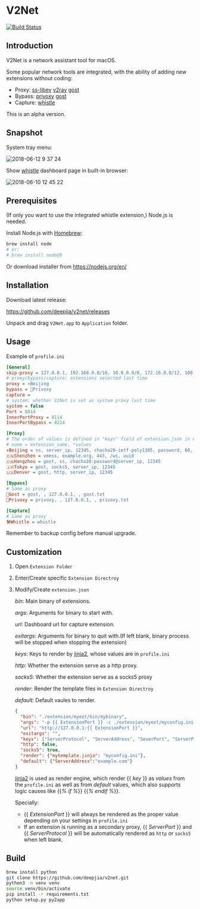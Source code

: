 # V2Net
[![Build Status](https://travis-ci.org/deepjia/v2net.svg?branch=master)](https://travis-ci.org/deepjia/v2net)

## Introduction
V2Net is a network assistant tool for macOS.

Some popular network tools are integrated, with the ability of adding new extensions without coding:

* Proxy:
[ss-libev](https://github.com/shadowsocks/shadowsocks-libev)
[v2ray](https://www.v2ray.com)
[gost](https://github.com/ginuerzh/gost/tree/2.6)
* Bypass:
[privoxy](https://www.privoxy.org)
[gost](https://github.com/ginuerzh/gost/tree/2.6)
* Capture:
[whistle](https://github.com/avwo/whistle)

This is an alpha version.

## Snapshot
System tray menu:

![2018-06-12 9 37 24](https://user-images.githubusercontent.com/1452602/41293869-126d75f6-6e89-11e8-86a3-a1854d9c6abc.png)

Show [whistle](https://github.com/avwo/whistle) dashboard page in built-in browser:

![2018-06-10 12 45 22](https://user-images.githubusercontent.com/1452602/41194011-ba955c06-6c47-11e8-9419-3795d344de15.png)

## Prerequisites
(If only you want to use the integrated whistle extension,) Node.js is needed.

Install Node.js with [Homebrew](https://brew.sh/):

```bash
brew install node
# or:
# brew install node@8
```

Or download installer from <https://nodejs.org/en/>

## Installation
Download latest release:

<https://github.com/deepjia/v2net/releases>

Unpack and drag `V2Net.app` to `Application` folder.

## Usage
Example of `profile.ini`

```ini
[General]
skip-proxy = 127.0.0.1, 192.168.0.0/16, 10.0.0.0/8, 172.16.0.0/12, 100.64.0.0/10, localhost, *.local, ::ffff:0:0:0:0/1, ::ffff:128:0:0:0/1
# proxy/bypass/capture: extensions selected last time
proxy = ✈️Beijing
bypass = 🚄Privoxy
capture =
# system: whether V2Net is set as system proxy last time
system = false
Port = 8014
InnerPortProxy = 8114
InnerPortBypass = 8214

[Proxy]
# The order of values is defined in "keys" field of extension.json in extension folders
# name = extension_name, *values
✈️Beijing = ss, server_ip, 12345, chacha20-ietf-poly1305, password, 60, true
🇨🇳Shenzhen = vmess, example.org, 443, /ws, uuid
🇨🇳Hangzhou = gost, ss, chacha20:password@server_ip, 12345
🇯🇵Tokyo = gost, socks5, server_ip, 12345
🇺🇸Denver = gost, http, server_ip, 12345

[Bypass]
# Same as proxy
🚄Gost = gost, , 127.0.0.1, , gost.txt
🚄Privoxy = privoxy, , 127.0.0.1, , privoxy.txt

[Capture]
# Same as proxy
🛠️Whistle = whistle

```

Remember to backup config before manual upgrade.

## Customization

1. Open `Extension Folder`

2. Enter/Create specific `Extension Directroy`

3. Modify/Create `extension.json`

   *bin:* Main binary of extensions.

   *args*: Arguments for binary to start with.

   *url*: Dashboard url for capture extension.

   *exitargs*: Arguments for binary to quit with.(If left blank, binary process  will be stopped when stopping the extension)

   *keys*: Keys to render by [jinja2](http://jinja.pocoo.org), whose values are in `profile.ini`

   *http*: Whether the extension serve as a http proxy.

   *socks5*: Whether the extension serve as a socks5 proxy

   *render*: Render the template files in `Extension Directroy`

   *default*: Default vaules to render.

   ```json
   {
     "bin": "./extension/myext/bin/mybinary",
     "args": "-p {{ ExtensionPort }} -c ./extension/myext/myconfig.ini",
     "url": "http://127.0.0.1:{{ ExtensionPort }}",
     "exitargs": "",
     "keys": ["ServerProtocol", "ServerAddress", "SeverPort", "ServerPassword"],
     "http": false,
     "socks5": true,
     "render": {"mytemplate.jinja": "myconfig.ini"},
     "default": {"ServerAddress":"example.com"}
   }
   ```

   [jinja2](http://jinja.pocoo.org) is used as render engine, which render {{ *key* }} as *values* from the `profile.ini` as well as from *default* values, which also supports logic causes like {{*% if  %*}} {{*% endif %*}}.

   Specially:

      - {{ *ExtensionPort* }} will always be rendered as the proper value depending on your settings in `profile.ini`
      - If an extension is running as a secondary proxy, {{ *ServerPort* }} and {{ *ServerProtocol* }} will be automatically rendered as `http` or `socks5` when left blank.


## Build

```bash
brew install python
git clone https://github.com/deepjia/v2net.git
python3 -m venv venv
source venv/bin/activate
pip install -r requirements.txt
python setup.py py2app
```